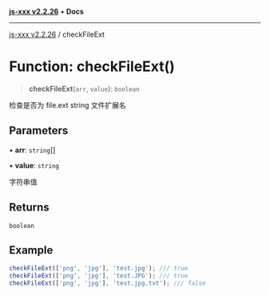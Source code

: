 [**js-xxx v2.2.26**](../README.md) • **Docs**

***

[js-xxx v2.2.26](../README.md) / checkFileExt

# Function: checkFileExt()

> **checkFileExt**(`arr`, `value`): `boolean`

检查是否为 file.ext string 文件扩展名

## Parameters

• **arr**: `string`[]

• **value**: `string`

字符串值

## Returns

`boolean`

## Example

```ts
checkFileExt(['png', 'jpg'], 'test.jpg'); /// true
checkFileExt(['png', 'jpg'], 'test.JPG'); /// true
checkFileExt(['png', 'jpg'], 'test.jpg.txt'); /// false
```
